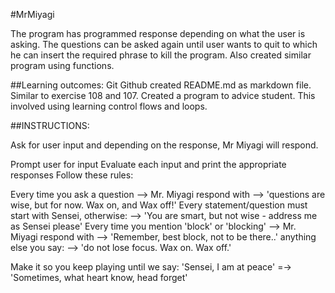 #MrMiyagi

The program has programmed response depending on what the user is asking. The questions can be asked again until user wants to quit to which he can insert the required phrase to kill the program. Also created similar program using functions.

##Learning outcomes:
Git
Github
created README.md as markdown file.
Similar to exercise 108 and 107. Created a program to advice student. This involved using learning control flows and loops.


##INSTRUCTIONS:

Ask for user input and depending on the response, Mr Miyagi will respond.

Prompt user for input
Evaluate each input and print the appropriate responses
Follow these rules:

Every time you ask a question --> Mr. Miyagi respond with
--> 'questions are wise, but for now. Wax on, and Wax off!'
Every statement/question must start with Sensei, otherwise:
--> 'You are smart, but not wise - address me as Sensei please'
Every time you mention 'block' or 'blocking' --> Mr. Miyagi respond with
--> 'Remember, best block, not to be there..'
anything else you say:
--> 'do not lose focus. Wax on. Wax off.'

Make it so you keep playing until we say: 'Sensei, I am at peace'
=-> 'Sometimes, what heart know, head forget'
